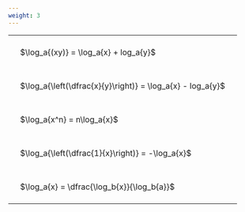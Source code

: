 ```yaml
---
weight: 3
---
```


<style type="text/css">
#T_87263 th.col_heading {
  text-align: left;
  font-size: 1em;
}
#T_87263 td {
  text-align: left;
  font-size: 1em;
  padding: 1.5em;
}
</style>
<table id="T_87263">
  <thead>
  </thead>
  <tbody>
    <tr>
      <td id="T_87263_row0_col0" class="data row0 col0" >$\log_a{(xy)} = \log_a{x} + log_a{y}$</td>
    </tr>
    <tr>
      <td id="T_87263_row1_col0" class="data row1 col0" >$\log_a{\left(\dfrac{x}{y}\right)} = \log_a{x} - log_a{y}$</td>
    </tr>
    <tr>
      <td id="T_87263_row2_col0" class="data row2 col0" >$\log_a{x^n} = n\log_a{x}$</td>
    </tr>
    <tr>
      <td id="T_87263_row3_col0" class="data row3 col0" >$\log_a{\left(\dfrac{1}{x}\right)} = -\log_a{x}$</td>
    </tr>
    <tr>
      <td id="T_87263_row4_col0" class="data row4 col0" >$\log_a{x} = \dfrac{\log_b{x}}{\log_b{a}}$</td>
    </tr>
  </tbody>
</table>
